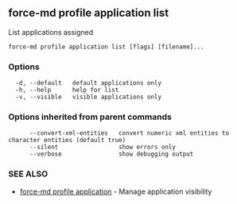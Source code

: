 ## force-md profile application list

List applications assigned

```
force-md profile application list [flags] [filename]...
```

### Options

```
  -d, --default   default applications only
  -h, --help      help for list
  -v, --visible   visible applications only
```

### Options inherited from parent commands

```
      --convert-xml-entities   convert numeric xml entities to character entities (default true)
      --silent                 show errors only
      --verbose                show debugging output
```

### SEE ALSO

* [force-md profile application](force-md_profile_application.md)	 - Manage application visibility


